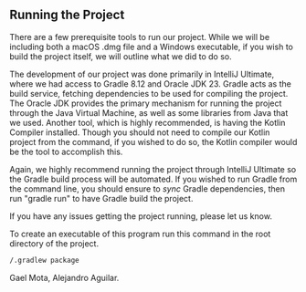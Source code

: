 
## Running the Project
There are a few prerequisite tools to run our project. While we will be including both a macOS .dmg file and a Windows executable, if you wish to build the project itself, we will outline what we did to do so.

The development of our project was done primarily in IntelliJ Ultimate, where we had access to Gradle 8.12 and Oracle JDK 23. Gradle acts as the build service, fetching dependencies to be used for compiling the project. The Oracle JDK provides the primary mechanism for running the project through the Java Virtual Machine, as well as some libraries from Java that we used. Another tool, which is highly recommended, is having the Kotlin Compiler installed. Though you should not need to compile our Kotlin project from the command, if you wished to do so, the Kotlin compiler would be the tool to accomplish this.

Again, we highly recommend running the project through IntelliJ Ultimate so the Gradle build process will be automated. If you wished to run Gradle from the command line, you should ensure to *sync* Gradle dependencies, then run "gradle run" to have Gradle build the project.

If you have any issues getting the project running, please let us know.

To create an executable of this program run this command in the root directory of the project.
```bash
/.gradlew package
```

Gael Mota, Alejandro Aguilar.